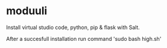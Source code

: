 # moduuli
Install virtual studio code, python, pip &amp; flask with Salt.

After a succesfull installation run command 'sudo bash high.sh'
